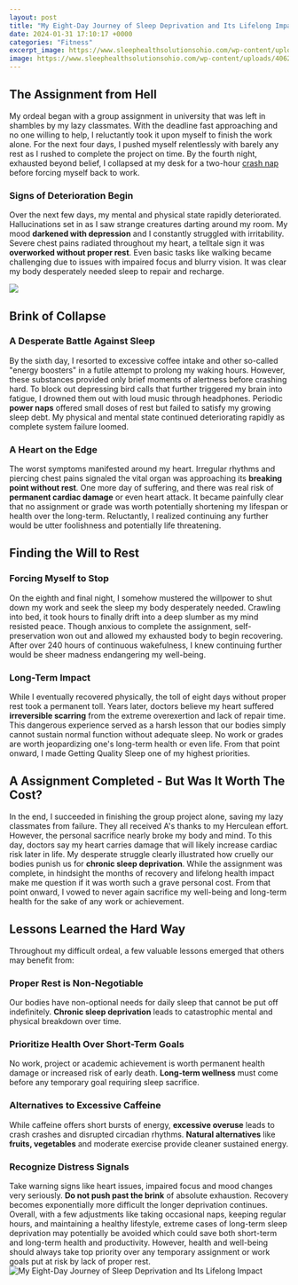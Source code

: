 ```yaml
---
layout: post
title: "My Eight-Day Journey of Sleep Deprivation and Its Lifelong Impact"
date: 2024-01-31 17:10:17 +0000
categories: "Fitness"
excerpt_image: https://www.sleephealthsolutionsohio.com/wp-content/uploads/406220_Effects-of-Sleep-Deprivation_Opt1_040819.jpg
image: https://www.sleephealthsolutionsohio.com/wp-content/uploads/406220_Effects-of-Sleep-Deprivation_Opt1_040819.jpg
---
```


## The Assignment from Hell
My ordeal began with a group assignment in university that was left in shambles by my lazy classmates. With the deadline fast approaching and no one willing to help, I reluctantly took it upon myself to finish the work alone. For the next four days, I pushed myself relentlessly with barely any rest as I rushed to complete the project on time. By the fourth night, exhausted beyond belief, I collapsed at my desk for a two-hour [crash nap](https://store.fi.io.vn/collection/acuff) before forcing myself back to work. 
### Signs of Deterioration Begin 
Over the next few days, my mental and physical state rapidly deteriorated. Hallucinations set in as I saw strange creatures darting around my room. My mood **darkened with depression** and I constantly struggled with irritability. Severe chest pains radiated throughout my heart, a telltale sign it was **overworked without proper rest**. Even basic tasks like walking became challenging due to issues with impaired focus and blurry vision. It was clear my body desperately needed sleep to repair and recharge.

![](https://uploads-ssl.webflow.com/5cbde25893f4d30d129f0cb7/5dbaad607c76eabe7b470ba6_sleep_deprivation-p-500.png)
## Brink of Collapse
### A Desperate Battle Against Sleep 
By the sixth day, I resorted to excessive coffee intake and other so-called "energy boosters" in a futile attempt to prolong my waking hours. However, these substances provided only brief moments of alertness before crashing hard. To block out depressing bird calls that further triggered my brain into fatigue, I drowned them out with loud music through headphones. Periodic **power naps** offered small doses of rest but failed to satisfy my growing sleep debt. My physical and mental state continued deteriorating rapidly as complete system failure loomed. 
### A Heart on the Edge
The worst symptoms manifested around my heart. Irregular rhythms and piercing chest pains signaled the vital organ was approaching its **breaking point without rest**. One more day of suffering, and there was real risk of **permanent cardiac damage** or even heart attack. It became painfully clear that no assignment or grade was worth potentially shortening my lifespan or health over the long-term. Reluctantly, I realized continuing any further would be utter foolishness and potentially life threatening.
## Finding the Will to Rest
### Forcing Myself to Stop 
On the eighth and final night, I somehow mustered the willpower to shut down my work and seek the sleep my body desperately needed. Crawling into bed, it took hours to finally drift into a deep slumber as my mind resisted peace. Though anxious to complete the assignment, self-preservation won out and allowed my exhausted body to begin recovering. After over 240 hours of continuous wakefulness, I knew continuing further would be sheer madness endangering my well-being. 
### Long-Term Impact 
While I eventually recovered physically, the toll of eight days without proper rest took a permanent toll. Years later, doctors believe my heart suffered **irreversible scarring** from the extreme overexertion and lack of repair time. This dangerous experience served as a harsh lesson that our bodies simply cannot sustain normal function without adequate sleep. No work or grades are worth jeopardizing one's long-term health or even life. From that point onward, I made Getting Quality Sleep one of my highest priorities.
## A Assignment Completed - But Was It Worth The Cost? 
In the end, I succeeded in finishing the group project alone, saving my lazy classmates from failure. They all received A's thanks to my Herculean effort. However, the personal sacrifice nearly broke my body and mind. To this day, doctors say my heart carries damage that will likely increase cardiac risk later in life. My desperate struggle clearly illustrated how cruelly our bodies punish us for **chronic sleep deprivation**. While the assignment was complete, in hindsight the months of recovery and lifelong health impact make me question if it was worth such a grave personal cost. From that point onward, I vowed to never again sacrifice my well-being and long-term health for the sake of any work or achievement.
## Lessons Learned the Hard Way
Throughout my difficult ordeal, a few valuable lessons emerged that others may benefit from:
### Proper Rest is Non-Negotiable 
Our bodies have non-optional needs for daily sleep that cannot be put off indefinitely. **Chronic sleep deprivation** leads to catastrophic mental and physical breakdown over time. 
### Prioritize Health Over Short-Term Goals
No work, project or academic achievement is worth permanent health damage or increased risk of early death. **Long-term wellness** must come before any temporary goal requiring sleep sacrifice. 
### Alternatives to Excessive Caffeine  
While caffeine offers short bursts of energy, **excessive overuse** leads to crash crashes and disrupted circadian rhythms. **Natural alternatives** like **fruits, vegetables** and moderate exercise provide cleaner sustained energy.
### Recognize Distress Signals 
Take warning signs like heart issues, impaired focus and mood changes very seriously. **Do not push past the brink** of absolute exhaustion. Recovery becomes exponentially more difficult the longer deprivation continues.
Overall, with a few adjustments like taking occasional naps, keeping regular hours, and maintaining a healthy lifestyle, extreme cases of long-term sleep deprivation may potentially be avoided which could save both short-term and long-term health and productivity. However, health and well-being should always take top priority over any temporary assignment or work goals put at risk by lack of proper rest.
![My Eight-Day Journey of Sleep Deprivation and Its Lifelong Impact](https://www.sleephealthsolutionsohio.com/wp-content/uploads/406220_Effects-of-Sleep-Deprivation_Opt1_040819.jpg)